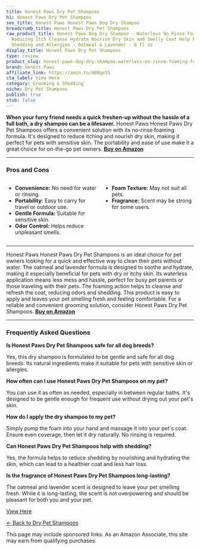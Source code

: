 ```yaml
---
title: Honest Paws Dry Pet Shampoos
h1: Honest Paws Dry Pet Shampoos
seo_title: Honest Paws Honest Paws Dog Dry Shampoo
breadcrumb_title: Honest Paws Dry Pet Shampoos
raw_product_title: Honest Paws Dog Dry Shampoo - Waterless No Rinse Foaming Formula
  Reducing Itch Cleanse Hydrate Nourish Dry Skin and Smelly Coat Help Decrease Odor
  Shedding and Allergies - Oatmeal & Lavender - 8 fl oz
display_title: Honest Paws Dry Pet Shampoos
type: review
product_slug: honest-paws-dog-dry-shampoo-waterless-no-rinse-foaming-formula-reducing-556638c1
brand: Honest Paws
affiliate_link: https://amzn.to/46BqeS5
cta_label: View Here
category: Grooming & Shedding
niche: Dry Pet Shampoos
publish: true
stub: false
---
```


<div id="intro" class="full-width">
  <p><strong>When your furry friend needs a quick freshen-up without the hassle of a full bath, a dry shampoo can be a lifesaver.</strong> Honest Paws Honest Paws Dry Pet Shampoos offers a convenient solution with its no-rinse foaming formula. It's designed to reduce itching and nourish dry skin, making it perfect for pets with sensitive skin. The portability and ease of use make it a great choice for on-the-go pet owners. <a href="https://amzn.to/46BqeS5" rel="nofollow sponsored noopener" target="_blank"><strong>Buy on Amazon</strong></a></p>
</div>

<hr />
<h3 id="pros-cons">Pros and Cons</h3>
<div class="pc-grid" style="display:grid;grid-template-columns:1fr 1fr;gap:16px;">
  <ul>
    <li><strong>Convenience:</strong> No need for water or rinsing.</li>
    <li><strong>Portability:</strong> Easy to carry for travel or outdoor use.</li>
    <li><strong>Gentle Formula:</strong> Suitable for sensitive skin.</li>
    <li><strong>Odor Control:</strong> Helps reduce unpleasant smells.</li>
  </ul>
  <ul>
    <li><strong>Foam Texture:</strong> May not suit all pets.</li>
    <li><strong>Fragrance:</strong> Scent may be strong for some users.</li>
  </ul>
</div>
<hr />

<div class="full-width">
  <p>Honest Paws Honest Paws Dry Pet Shampoos is an ideal choice for pet owners looking for a quick and effective way to clean their pets without water. The oatmeal and lavender formula is designed to soothe and hydrate, making it especially beneficial for pets with dry or itchy skin. Its waterless application means less mess and hassle, perfect for busy pet parents or those traveling with their pets. The foaming action helps to cleanse and refresh the coat, reducing odors and shedding. This product is easy to apply and leaves your pet smelling fresh and feeling comfortable. For a reliable and convenient grooming solution, consider Honest Paws Dry Pet Shampoos. <a href="https://amzn.to/46BqeS5" rel="nofollow sponsored noopener" target="_blank"><strong>Buy on Amazon</strong></a></p>
</div>

<hr />
<h3 id="faqs">Frequently Asked Questions</h3>

<p><strong>Is Honest Paws Dry Pet Shampoos safe for all dog breeds?</strong></p>
<p>Yes, this dry shampoo is formulated to be gentle and safe for all dog breeds. Its natural ingredients make it suitable for pets with sensitive skin or allergies.</p>

<p><strong>How often can I use Honest Paws Dry Pet Shampoos on my pet?</strong></p>
<p>You can use it as often as needed, especially in between regular baths. It's designed to be gentle enough for frequent use without drying out your pet's skin.</p>

<p><strong>How do I apply the dry shampoo to my pet?</strong></p>
<p>Simply pump the foam into your hand and massage it into your pet's coat. Ensure even coverage, then let it dry naturally. No rinsing is required.</p>

<p><strong>Can Honest Paws Dry Pet Shampoos help with shedding?</strong></p>
<p>Yes, the formula helps to reduce shedding by nourishing and hydrating the skin, which can lead to a healthier coat and less hair loss.</p>

<p><strong>Is the fragrance of Honest Paws Dry Pet Shampoos long-lasting?</strong></p>
<p>The oatmeal and lavender scent is designed to leave your pet smelling fresh. While it is long-lasting, the scent is not overpowering and should be pleasant for both you and your pet.</p>
<p><a class="btn" href="https://amzn.to/46BqeS5" target="_blank" rel="nofollow sponsored noopener">View Here</a></p>
<p><a href="/roundups/grooming-shedding/dry-pet-shampoos/">← Back to Dry Pet Shampoos</a></p>
<aside class="disclosure">This page may include sponsored links. As an Amazon Associate, this site may earn from qualifying purchases.</aside>
